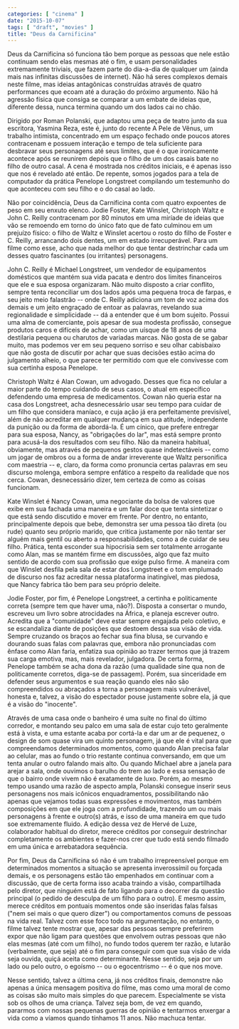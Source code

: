 ```yaml
---
categories: [ "cinema" ]
date: "2015-10-07"
tags: [ "draft", "movies" ]
title: "Deus da Carnificina"
---
```

Deus da Carnificina só funciona tão bem porque as pessoas que nele
estão continuam sendo elas mesmas até o fim, e usam personalidades
extremamente triviais, que fazem parte do dia-a-dia de qualquer um (ainda
mais nas infinitas discussões de internet). Não há seres complexos
demais neste filme, mas ideias antagônicas construídas através de
quatro performances que ecoam até a duração do próximo argumento. Não
há agressão física que consiga se comparar a um embate de ideias que,
diferente dessa, nunca termina quando um dos lados cai no chão.

Dirigido por Roman Polanski, que adaptou uma peça de teatro junto da
sua escritora, Yasmina Reza, este é, junto do recente A Pele de Vênus,
um trabalho intimista, concentrado em um espaço fechado onde poucos
atores contracenam e possuem interação e tempo de tela suficiente para
desbravar seus personagens até seus limites, que é o que ironicamente
acontece após se reunirem depois que o filho de um dos casais bate no
filho de outro casal. A cena é mostrada nos créditos iniciais, e é
apenas isso que nos é revelado até então. De repente, somos jogados
para a tela de computador da prática Penelope Longstreet compilando um
testemunho do que aconteceu com seu filho e o do casal ao lado.

Não por coincidência, Deus da Carnificina conta com quatro expoentes
de peso em seu enxuto elenco. Jodie Foster, Kate Winslet, Christoph
Waltz e John C. Reilly contracenam por 80 minutos em uma miríade de
ideias que vão se remoendo em torno do único fato que de fato culminou
em um prejuízo físico: o filho de Waltz e Winslet acertou o rosto
do filho de Foster e C. Reilly, arrancando dois dentes, um em estado
irrecuperável. Para um filme como esse, acho que nada melhor do que
tentar destrinchar cada um desses quatro fascinantes (ou irritantes)
personagens.

John C. Reilly é Michael Longstreet, um vendedor de equipamentos
domésticos que mantém sua vida pacata e dentro dos limites financeiros
que ele e sua esposa organizaram. Não muito disposto a criar conflito,
sempre tenta reconciliar um dos lados após uma pequena troca de
farpas, e seu jeito meio falastrão -- onde C. Reilly adiciona um tom
de voz acima dos demais e um jeito engraçado de entoar as palavras,
revelando sua regionalidade e simplicidade -- dá a entender que é um
bom sujeito. Possui uma alma de comerciante, pois apesar de sua modesta
profissão, consegue produtos caros e difíceis de achar, como um uísque
de 18 anos de uma destilaria pequena ou charutos de variadas marcas. Não
gosta de se gabar muito, mas podemos ver em seu pequeno sorriso e seu
olhar cabisbaixo que não gosta de discutir por achar que suas decisões
estão acima do julgamento alheio, o que parece ter permitido com que
ele convivesse com sua certinha esposa Penelope.

Christoph Waltz é Alan Cowan, um advogado. Desses que fica no celular
a maior parte do tempo cuidando de seus casos, o atual em específico
defendendo uma empresa de medicamentos. Cowan não queria estar na
casa dos Longstreet, acha desnecessário usar seu tempo para cuidar de
um filho que considera maníaco, e cuja ação já era perfeitamente
previsível, além de não acreditar em qualquer mudança em sua atitude,
independente da punição ou da forma de abordá-la. É um cínico,
que prefere entregar para sua esposa, Nancy, as "obrigações do lar",
mas está sempre pronto para acusá-la dos resultados com seu filho. Não
da maneira habitual, obviamente, mas através de pequenos gestos quase
indetectáveis -- como um jogar de ombros ou a forma de andar irreverente
que Waltz personifica com maestria -- e, claro, da forma como pronuncia
certas palavras em seu discurso molenga, embora sempre enfático a
respeito da realidade que nos cerca. Cowan, desnecessário dizer, tem
certeza de como as coisas funcionam.

Kate Winslet é Nancy Cowan, uma negociante da bolsa de valores que
exibe em sua fachada uma maneira e um falar doce que tenta sintetizar
o que está sendo discutido e mover em frente. Por dentro, no entanto,
principalmente depois que bebe, demonstra ser uma pessoa tão direta (ou
rude) quanto seu próprio marido, que critica justamente por não tentar
ser alguém mais gentil ou aberto a responsabilidades, como a de cuidar
de seu filho. Prática, tenta esconder sua hipocrisia sem ser totalmente
arrogante como Alan, mas se mantém firme em discussões, algo que
faz muito sentido de acordo com sua profissão que exige pulso firme. A
maneira com que Winslet desfila pela sala de estar dos Longstreet e o tom
emplumado de discurso nos faz acreditar nessa plataforma inatingível,
mas piedosa, que Nancy fabrica tão bem para seu próprio deleite.

Jodie Foster, por fim, é Penelope Longstreet, a certinha e politicamente
correta (sempre tem que haver uma, não?). Disposta a consertar o mundo,
escreveu um livro sobre atrocidades na África, e planeja escrever
outro. Acredita que a "comunidade" deve estar sempre engajada pelo
coletivo, e se escandaliza diante de posições que destoem dessa sua
visão de vida. Sempre cruzando os braços ao fechar sua fina blusa, se
curvando e dourando suas falas com palavras que, embora não pronunciadas
com ênfase como Alan faria, enfatiza sua opinião ao trazer termos que
já trazem sua carga emotiva, mas, mais revelador, julgadora. De certa
forma, Penelope também se acha dona da razão (uma qualidade sine
qua non de politicamente corretos, diga-se de passagem). Porém, sua
sinceridade em defender seus argumentos e sua reação quando eles não
são compreendidos ou abraçados a torna a personagem mais vulnerável,
honesta e, talvez, a visão do espectador pouse justamente sobre ela,
já que é a visão do "inocente".

Através de uma casa onde o banheiro é uma suíte no final do último
corredor, e montando seu palco em uma sala de estar cujo teto geralmente
está à vista, e uma estante acaba por cortá-la e dar um ar de pequenez,
o design de som quase vira um quinto personagem, já que ele é vital
para que compreendamos determinados momentos, como quando Alan precisa
falar ao celular, mas ao fundo o trio restante continua conversando,
em que um tenta anular o outro falando mais alto. Ou quando Michael
abre a janela para arejar a sala, onde ouvimos o barulho do trem ao
lado e essa sensação de que o bairro onde vivem não é exatamente de
luxo. Porém, ao mesmo tempo usando uma razão de aspecto ampla, Polanski
consegue inserir seus personagens nos mais icônicos enquadramentos,
possibilitando não apenas que vejamos todas suas expressões e
movimentos, mas também composições em que ele joga com a profundidade,
trazendo um ou mais personagens à frente e outro(s) atrás, e isso de
uma maneira em que tudo soe extremamente fluido. A edição dessa vez
de Hervé de Luze, colaborador habitual do diretor, merece créditos
por conseguir destrinchar completamente os ambientes e fazer-nos crer
que tudo está sendo filmado em uma única e arrebatadora sequência.

Por fim, Deus da Carnificina só não é um trabalho irrepreensível
porque em determinados momentos a situação se apresenta inverossímil
ou forçada demais, e os personagens estão tão empenhados em continuar
com a discussão, que de certa forma isso acaba traindo a visão,
compartilhada pelo diretor, que ninguém está de fato ligando para
o decorrer da questão principal (o pedido de desculpa de um filho
para o outro). E mesmo assim, merece créditos em pontuais momentos
onde são inseridas falas falsas ("nem sei mais o que quero dizer")
ou comportamentos comuns de pessoas na vida real. Talvez com esse foco
todo na argumentação, no entanto, o filme talvez tente mostrar que,
apesar das pessoas sempre preferirem expor que não ligam para questões
que envolvem outras pessoas que não elas mesmas (até com um filho),
no fundo todos querem ter razão, e lutarão (verbalmente, que seja)
até o fim para conseguir com que sua visão de vida seja ouvida, quiçá
aceita como determinante. Nesse sentido, seja por um lado ou pelo outro,
o egoísmo -- ou o egocentrismo -- é o que nos move.

Nesse sentido, talvez a última cena, já nos créditos finais, demonstre
não apenas a única mensagem positiva do filme, mas como uma moral de
como as coisas são muito mais simples do que parecem. Especialmente se
vista sob os olhos de uma criança. Talvez seja bom, de vez em quando,
pararmos com nossas pequenas guerras de opinião e tentarmos enxergar
a vida como a víamos quando tínhamos 11 anos. Não machuca tentar.
